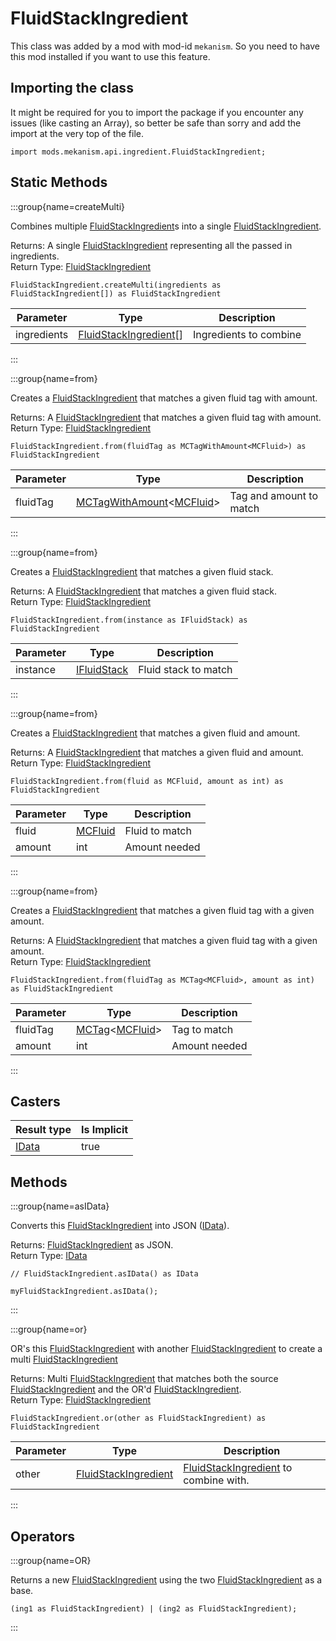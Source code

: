# FluidStackIngredient

This class was added by a mod with mod-id `mekanism`. So you need to have this mod installed if you
want to use this feature.

## Importing the class

It might be required for you to import the package if you encounter any issues (like casting an
Array), so better be safe than sorry and add the import at the very top of the file.

```zenscript
import mods.mekanism.api.ingredient.FluidStackIngredient;
```

## Static Methods

:::group{name=createMulti}

Combines multiple [FluidStackIngredient](/mods/Mekanism/api/ingredient/FluidStackIngredient)s into a
single [FluidStackIngredient](/mods/Mekanism/api/ingredient/FluidStackIngredient).

Returns: A single [FluidStackIngredient](/mods/Mekanism/api/ingredient/FluidStackIngredient)
representing all the passed in ingredients.  
Return Type: [FluidStackIngredient](/mods/Mekanism/api/ingredient/FluidStackIngredient)

```zenscript
FluidStackIngredient.createMulti(ingredients as FluidStackIngredient[]) as FluidStackIngredient
```

| Parameter | Type | Description |
|-----------|------|-------------|
| ingredients | [FluidStackIngredient](/mods/Mekanism/api/ingredient/FluidStackIngredient)[] | Ingredients to combine |

:::

:::group{name=from}

Creates a [FluidStackIngredient](/mods/Mekanism/api/ingredient/FluidStackIngredient) that matches a
given fluid tag with amount.

Returns: A [FluidStackIngredient](/mods/Mekanism/api/ingredient/FluidStackIngredient) that matches a
given fluid tag with amount.  
Return Type: [FluidStackIngredient](/mods/Mekanism/api/ingredient/FluidStackIngredient)

```zenscript
FluidStackIngredient.from(fluidTag as MCTagWithAmount<MCFluid>) as FluidStackIngredient
```

| Parameter | Type | Description |
|-----------|------|-------------|
| fluidTag | [MCTagWithAmount](/vanilla/api/tags/MCTagWithAmount)&lt;[MCFluid](/vanilla/api/fluid/MCFluid)&gt; | Tag and amount to match |

:::

:::group{name=from}

Creates a [FluidStackIngredient](/mods/Mekanism/api/ingredient/FluidStackIngredient) that matches a
given fluid stack.

Returns: A [FluidStackIngredient](/mods/Mekanism/api/ingredient/FluidStackIngredient) that matches a
given fluid stack.  
Return Type: [FluidStackIngredient](/mods/Mekanism/api/ingredient/FluidStackIngredient)

```zenscript
FluidStackIngredient.from(instance as IFluidStack) as FluidStackIngredient
```

| Parameter | Type | Description |
|-----------|------|-------------|
| instance | [IFluidStack](/vanilla/api/fluid/IFluidStack) | Fluid stack to match |

:::

:::group{name=from}

Creates a [FluidStackIngredient](/mods/Mekanism/api/ingredient/FluidStackIngredient) that matches a
given fluid and amount.

Returns: A [FluidStackIngredient](/mods/Mekanism/api/ingredient/FluidStackIngredient) that matches a
given fluid and amount.  
Return Type: [FluidStackIngredient](/mods/Mekanism/api/ingredient/FluidStackIngredient)

```zenscript
FluidStackIngredient.from(fluid as MCFluid, amount as int) as FluidStackIngredient
```

| Parameter | Type | Description |
|-----------|------|-------------|
| fluid | [MCFluid](/vanilla/api/fluid/MCFluid) | Fluid to match |
| amount | int | Amount needed |

:::

:::group{name=from}

Creates a [FluidStackIngredient](/mods/Mekanism/api/ingredient/FluidStackIngredient) that matches a
given fluid tag with a given amount.

Returns: A [FluidStackIngredient](/mods/Mekanism/api/ingredient/FluidStackIngredient) that matches a
given fluid tag with a given amount.  
Return Type: [FluidStackIngredient](/mods/Mekanism/api/ingredient/FluidStackIngredient)

```zenscript
FluidStackIngredient.from(fluidTag as MCTag<MCFluid>, amount as int) as FluidStackIngredient
```

| Parameter | Type | Description |
|-----------|------|-------------|
| fluidTag | [MCTag](/vanilla/api/tags/MCTag)&lt;[MCFluid](/vanilla/api/fluid/MCFluid)&gt; | Tag to match |
| amount | int | Amount needed |

:::

## Casters

| Result type | Is Implicit |
|-------------|-------------|
| [IData](/vanilla/api/data/IData) | true |

## Methods

:::group{name=asIData}

Converts this [FluidStackIngredient](/mods/Mekanism/api/ingredient/FluidStackIngredient) into
JSON ([IData](/vanilla/api/data/IData)).

Returns: [FluidStackIngredient](/mods/Mekanism/api/ingredient/FluidStackIngredient) as JSON.  
Return Type: [IData](/vanilla/api/data/IData)

```zenscript
// FluidStackIngredient.asIData() as IData

myFluidStackIngredient.asIData();
```

:::

:::group{name=or}

OR's this [FluidStackIngredient](/mods/Mekanism/api/ingredient/FluidStackIngredient) with
another [FluidStackIngredient](/mods/Mekanism/api/ingredient/FluidStackIngredient) to create a
multi [FluidStackIngredient](/mods/Mekanism/api/ingredient/FluidStackIngredient)

Returns: Multi [FluidStackIngredient](/mods/Mekanism/api/ingredient/FluidStackIngredient) that
matches both the source [FluidStackIngredient](/mods/Mekanism/api/ingredient/FluidStackIngredient)
and the OR'd [FluidStackIngredient](/mods/Mekanism/api/ingredient/FluidStackIngredient).  
Return Type: [FluidStackIngredient](/mods/Mekanism/api/ingredient/FluidStackIngredient)

```zenscript
FluidStackIngredient.or(other as FluidStackIngredient) as FluidStackIngredient
```

| Parameter | Type | Description |
|-----------|------|-------------|
| other | [FluidStackIngredient](/mods/Mekanism/api/ingredient/FluidStackIngredient) | [FluidStackIngredient](/mods/Mekanism/api/ingredient/FluidStackIngredient) to combine with. |

:::

## Operators

:::group{name=OR}

Returns a new [FluidStackIngredient](/mods/Mekanism/api/ingredient/ChemicalStackIngredient/FluidStackIngredient) using the two [FluidStackIngredient](/mods/Mekanism/api/ingredient/ChemicalStackIngredient/FluidStackIngredient) as a base.

```zenscript
(ing1 as FluidStackIngredient) | (ing2 as FluidStackIngredient);
```
:::

